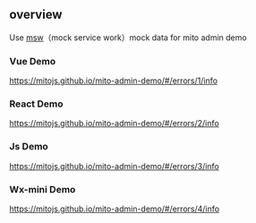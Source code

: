 ## overview
Use [msw](https://github.com/mswjs/msw)（mock service work）mock data for mito admin demo
### Vue Demo
https://mitojs.github.io/mito-admin-demo/#/errors/1/info

### React Demo
https://mitojs.github.io/mito-admin-demo/#/errors/2/info


### Js Demo
https://mitojs.github.io/mito-admin-demo/#/errors/3/info

### Wx-mini Demo
https://mitojs.github.io/mito-admin-demo/#/errors/4/info